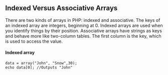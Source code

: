 ## Indexed Versus Associative Arrays

There are two kinds of arrays in PHP: indexed and associative. The keys of an indexed array are integers, beginning at 0. Indexed arrays are used when you identify things by their position. Associative arrays have strings as keys and behave more like two-column tables. The first column is the key, which is used to access the value.

#### Indexed array
```
data = array("John", "Snow",30);
echo data[0]; //Outputs "John"
```